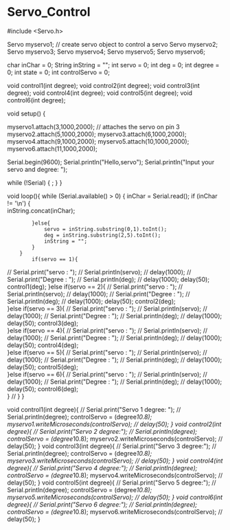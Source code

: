# Servo_Control
#include <Servo.h>

Servo myservo1;  // create servo object to control a servo
Servo myservo2;
Servo myservo3;
Servo myservo4;
Servo myservo5;
Servo myservo6;

char inChar = 0;
String inString = "";
int servo = 0;
int deg = 0;
int degree = 0;
int state = 0;
int controlServo = 0;

void control1(int degree);
void control2(int degree);
void control3(int degree);
void control4(int degree);
void control5(int degree);
void control6(int degree);

void setup() {
 
  myservo1.attach(3,1000,2000);  // attaches the servo on pin 3
  myservo2.attach(5,1000,2000);
  myservo3.attach(6,1000,2000);
  myservo4.attach(9,1000,2000);
  myservo5.attach(10,1000,2000);
  myservo6.attach(11,1000,2000);
    
  Serial.begin(9600);
  Serial.println("Hello,servo");
  Serial.println("Input your servo and degree: ");
  
  while (!Serial) {
    ;
  }
}

void loop(){
        while (Serial.available() > 0) {
              inChar = Serial.read();
            if (inChar != '\n') {             
                inString.concat(inChar);
            
            }else{
                servo = inString.substring(0,1).toInt();
                deg = inString.substring(2,5).toInt();
                inString = ""; 
            }
        }
            if(servo == 1){
//              Serial.print("servo : ");
//              Serial.println(servo);
//              delay(1000);
//              Serial.print("Degree : ");
//              Serial.println(deg);
//              delay(1000);
              delay(50);
              control1(deg);
            }else if(servo == 2){
//              Serial.print("servo : ");
//              Serial.println(servo);
//              delay(1000);
//              Serial.print("Degree : ");
//              Serial.println(deg);
//              delay(1000);
              delay(50);
              control2(deg);  
            }else if(servo == 3){
//              Serial.print("servo : ");
//              Serial.println(servo);
//              delay(1000);
//              Serial.print("Degree : ");
//              Serial.println(deg);
//              delay(1000);
              delay(50);
              control3(deg);  
            }else if(servo == 4){
//              Serial.print("servo : ");
//              Serial.println(servo);
//              delay(1000);
//              Serial.print("Degree : ");
//              Serial.println(deg);
//              delay(1000);
              delay(50);
              control4(deg);  
            }else if(servo == 5){
//              Serial.print("servo : ");
//              Serial.println(servo);
//              delay(1000);
//              Serial.print("Degree : ");
//              Serial.println(deg);
//              delay(1000);
              delay(50);
              control5(deg);  
            }else if(servo == 6){
//              Serial.print("servo : ");
//              Serial.println(servo);
//              delay(1000);
//              Serial.print("Degree : ");
//              Serial.println(deg);
//              delay(1000);
              delay(50);
              control6(deg);  
            }
//    } 
}

void control1(int degree){
//    Serial.print("Servo 1 degree: ");
//    Serial.println(degree);
    controlServo = (degree*10.8);
    myservo1.writeMicroseconds(controlServo);
//    delay(50);
}
void control2(int degree){
//    Serial.print("Servo 2 degree:");
//    Serial.println(degree);
    controlServo = (degree*10.8);
    myservo2.writeMicroseconds(controlServo);
//    delay(50);
}
void control3(int degree){
//    Serial.print("Servo 3 degree:");
//    Serial.println(degree);
    controlServo = (degree*10.8);
    myservo3.writeMicroseconds(controlServo);
//    delay(50);
}
void control4(int degree){
//    Serial.print("Servo 4 degree:");
//    Serial.println(degree);
    controlServo = (degree*10.8);
    myservo4.writeMicroseconds(controlServo);
//    delay(50);
}
void control5(int degree){
//    Serial.print("Servo 5 degree:");
//    Serial.println(degree);
    controlServo = (degree*10.8);
    myservo5.writeMicroseconds(controlServo);
//    delay(50);
}
void control6(int degree){
//    Serial.print("Servo 6 degree:");
//    Serial.println(degree);
    controlServo = (degree*10.8);
    myservo6.writeMicroseconds(controlServo);
//    delay(50);
}
